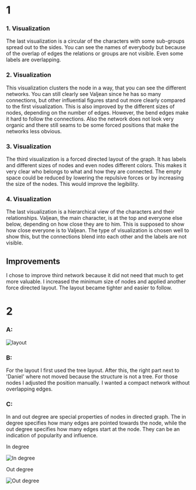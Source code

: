 # 1

### 1. Visualization
The last visualization is a circular of the characters with some sub-groups spread out to the sides. You can see the names of everybody but because of the overlap of edges the relations or groups are not visible. Even some labels are overlapping.

### 2. Visualization
This visualization clusters the node in a way, that you can see the different networks. You can still clearly see Valjean since he has so many connections, but other influential figures stand out more clearly compared to the first visualization. This is also improved by the different sizes of nodes, depending on the number of edges. However, the bend edges make it hard to follow the connections. Also the network does not look very organic and there still seams to be some forced positions that make the networks less obvious.

### 3. Visualization
The third visualization is a forced directed layout of the graph. It has labels and different sizes of nodes and even nodes different colors. This makes it very clear who belongs to what and how they are connected. The empty space could be reduced by lowering the repulsive forces or by increasing the size of the nodes. This would improve the legibility.


### 4. Visualization
The last visualization is a hierarchical view of the characters and their relationships. Valjean, the main character, is at the top and everyone else below, depending on how close they are to him. This is supposed to show how close everyone is to Valjean. The type of visualization is chosen well to show this, but the connections blend into each other and the labels are not visible.


## Improvements
I chose to improve third network because it did not need that much to get more valuable. I increased the minimum size of nodes and applied another force directed layout. The layout became tighter and easier to follow. 


# 2

### A: 
![layout](./NW_task1/a2.png)

### B:
For the layout I first used the tree layout. After this, the right part next to 'Daniel' where not moved because the structure is not a tree. For those nodes I adjusted the position manually. I wanted a compact network without overlapping edges.

### C:
In and out degree are special properties of nodes in directed graph. The in degree specifies how many edges are pointed towards the node, while the out degree specifies how many edges start at the node. They can be an indication of popularity and influence. 

In degree

![In degree](./NW_task1/in.png)

Out degree

![Out degree](./NW_task1/out.png)
